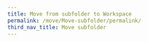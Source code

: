 ```yaml
---
title: Move from subfolder to Workspace
permalink: /move/Move-subfolder/permalink/
third_nav_title: Move subfolder
---
```

